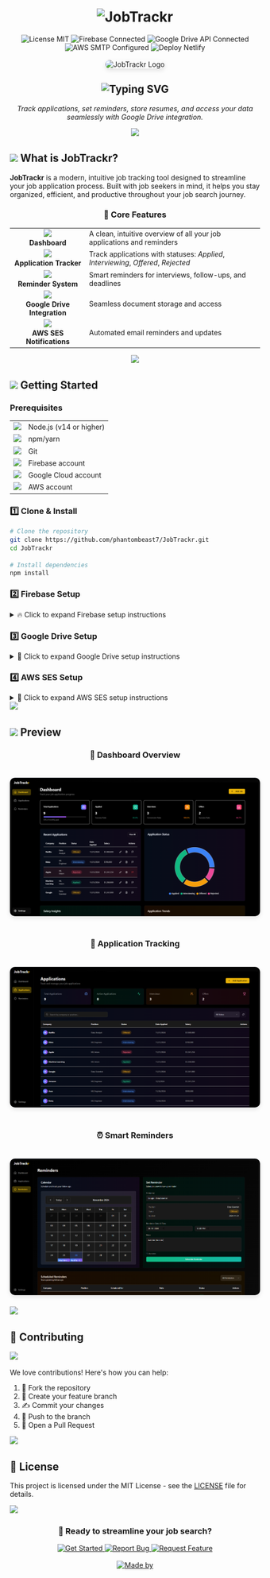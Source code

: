 # <div align="center"><img src="https://readme-typing-svg.demolab.com?font=Fira+Code&size=30&duration=3000&pause=1000&color=00C7B7&center=true&vCenter=true&width=435&lines=🎯+JobTrackr;Your+Career+Companion" alt="JobTrackr" /></div>

<div align="center">

<img src="https://img.shields.io/badge/License-MIT-green?style=flat&logo=opensourceinitiative&logoColor=white" alt="License MIT" />
<img src="https://img.shields.io/badge/Firebase-Connected-FFCA28?style=flat&logo=firebase&logoColor=white" alt="Firebase Connected" />
<img src="https://img.shields.io/badge/Google_Drive_API-Connected-34A853?style=flat&logo=googledrive&logoColor=white" alt="Google Drive API Connected" />
<img src="https://img.shields.io/badge/AWS_SMTP-Configured-FF9900?style=flat&logo=amazonaws&logoColor=white" alt="AWS SMTP Configured" />
<img src="https://img.shields.io/badge/Deploy-Netlify-00C7B7?style=flat&logo=netlify&logoColor=white" alt="Deploy Netlify" />


<br/>
<br/>

<img src="/app/favicon.ico" alt="JobTrackr Logo" width="200" height="200" style="border-radius: 20px; box-shadow: 0 4px 8px rgba(0,0,0,0.1);"/>

<h2>
  <img src="https://readme-typing-svg.demolab.com?font=Fira+Code&size=22&duration=3000&pause=1000&color=00C7B7&center=true&vCenter=true&width=435&lines=Your+Ultimate+Job+Application;Tracking+Companion" alt="Typing SVG" />
</h2>

<p align="center">
  <em>Track applications, set reminders, store resumes, and access your data seamlessly with Google Drive integration.</em>
</p>

<img src="https://user-images.githubusercontent.com/73097560/115834477-dbab4500-a447-11eb-908a-139a6edaec5c.gif">

</div>

## <img src="https://media2.giphy.com/media/QssGEmpkyEOhBCb7e1/giphy.gif?cid=ecf05e47a0n3gi1bfqntqmob8g9aid1oyj2wr3ds3mg700bl&rid=giphy.gif" width="28"> **What is JobTrackr?**

**JobTrackr** is a modern, intuitive job tracking tool designed to streamline your job application process. Built with job seekers in mind, it helps you stay organized, efficient, and productive throughout your job search journey.

<div align="center">

### 🎯 **Core Features**

<table>
<tr>
<tr>
  <td align="center">
    <img src="https://media.giphy.com/media/3oKIPEqDGUULpEU0aQ/giphy.gif" width="60px"/><br/><b>Dashboard</b>
  </td>
  <td>A clean, intuitive overview of all your job applications and reminders</td>
</tr>
<tr>
  <td align="center">
    <img src="https://media.giphy.com/media/26ufnwz3wDUli7GU0/giphy.gif" width="60px"/><br/><b>Application Tracker</b>
  </td>
  <td>Track applications with statuses: <i>Applied</i>, <i>Interviewing</i>, <i>Offered</i>, <i>Rejected</i></td>
</tr>
<tr>
  <td align="center">
    <img src="https://media1.tenor.com/m/fYl0qOAwGUcAAAAd/mignon-urgent.gif" width="60px"/><br/><b>Reminder System</b>
  </td>
  <td>Smart reminders for interviews, follow-ups, and deadlines</td>
</tr>
<tr>
  <td align="center">
    <img src="https://media.giphy.com/media/xT9IgzoKnwFNmISR8I/giphy.gif" width="60px"/><br/><b>Google Drive Integration</b>
  </td>
  <td>Seamless document storage and access</td>
</tr>
<tr>
  <td align="center">
    <img src="https://media.giphy.com/media/l0HlQXlQ3nHyLMvte/giphy.gif" width="60px"/><br/><b>AWS SES Notifications</b>
  </td>
  <td>Automated email reminders and updates</td>
</tr>

</table>
<img src="https://user-images.githubusercontent.com/73097560/115834477-dbab4500-a447-11eb-908a-139a6edaec5c.gif">

</div>


## <img src="https://media.giphy.com/media/iY8CRBdQXODJSCERIr/giphy.gif" width="30"> **Getting Started**

### **Prerequisites**

<table>
<tr>
<td><img src="https://nodejs.org/static/images/logo.svg" width="20"/></td>
<td>Node.js (v14 or higher)</td>
</tr>
<tr>
<td><img src="https://raw.githubusercontent.com/npm/logos/master/npm%20logo/npm-logo-red.svg" width="20"/></td>
<td>npm/yarn</td>
</tr>
<tr>
<td><img src="https://git-scm.com/images/logos/downloads/Git-Icon-1788C.png" width="20"/></td>
<td>Git</td>
</tr>
<tr>
<td><img src="https://www.gstatic.com/mobilesdk/160503_mobilesdk/logo/2x/firebase_96dp.png" width="20"/></td>
<td>Firebase account</td>
</tr>
<tr>
<td><img src="https://www.gstatic.com/pantheon/images/welcome/supercloud.svg" width="20"/></td>
<td>Google Cloud account</td>
</tr>
<tr>
<td><img src="https://a0.awsstatic.com/libra-css/images/logos/aws_smile-header-desktop-en-white_59x35.png" width="20"/></td>
<td>AWS account</td>
</tr>
</table>

### **1️⃣ Clone & Install**

```bash
# Clone the repository
git clone https://github.com/phantombeast7/JobTrackr.git
cd JobTrackr

# Install dependencies
npm install
```

### **2️⃣ Firebase Setup**

<details>
<summary>🔥 Click to expand Firebase setup instructions</summary>

#### **Create Firebase Project**

1. Visit [Firebase Console](https://console.firebase.google.com/)
2. Create new project
3. Navigate to Project Settings

#### **Firebase Configuration**

```javascript
const firebaseConfig = {
  apiKey: YOUR_API_KEY, 
  authDomain: YOUR_AUTH_DOMAIN,
  projectId: YOUR_PROJECT_ID,
  storageBucket: YOUR_STORAGE_BUCKET,
  messagingSenderId: YOUR_MESSAGING_SENDER_ID,
  appId: YOUR_APP_ID,
  measurementId: YOUR_MEASUREMENT_ID
};
```

#### **Environment Variables**

Create `.env.local`:

```env
NEXT_PUBLIC_FIREBASE_API_KEY=YOUR_API_KEY
NEXT_PUBLIC_FIREBASE_AUTH_DOMAIN=YOUR_AUTH_DOMAIN
NEXT_PUBLIC_FIREBASE_PROJECT_ID=YOUR_PROJECT_ID
NEXT_PUBLIC_FIREBASE_STORAGE_BUCKET=YOUR_STORAGE_BUCKET
NEXT_PUBLIC_FIREBASE_MESSAGING_SENDER_ID=YOUR_MESSAGING_SENDER_ID
NEXT_PUBLIC_FIREBASE_APP_ID=YOUR_APP_ID
NEXT_PUBLIC_FIREBASE_MEASUREMENT_ID=YOUR_MEASUREMENT_ID

FIREBASE_PROJECT_ID=YOUR_PROJECT_ID
FIREBASE_CLIENT_EMAIL=YOUR_CLIENT_EMAIL
FIREBASE_PRIVATE_KEY=YOUR_PRIVATE_KEY
```

#### **Firestore Rules**

```javascript
rules_version = '2';
service cloud.firestore {
  match /databases/{database}/documents {
    // Helper functions
    function isSignedIn() {
      return request.auth != null;
    }

    function isOwner(userId) {
      return request.auth.uid == userId;
    }

    function isValidApplication() {
      let data = request.resource.data;
      return data.userId == request.auth.uid &&
             data.companyName is string &&
             data.jobTitle is string &&
             data.status in ['Applied', 'Interviewing', 'Offered', 'Rejected'] &&
             data.applicationDate is string;
    }

    function isValidReminder() {
      let data = request.resource.data;
      return data.userId == request.auth.uid &&
             data.type in ['interview', 'followup'] &&
             data.date is string &&
             data.message is string;
    }

    // Users collection
    match /users/{userId} {
      allow read, write: if isSignedIn() && isOwner(userId);
      
      // Allow reading user settings
      match /settings/{settingId} {
        allow read: if isSignedIn() && isOwner(userId);
        allow write: if isSignedIn() && isOwner(userId);
      }
    }
    
    // Applications collection
    match /applications/{applicationId} {
      // Allow read operations
      allow list: if isSignedIn();
      allow get: if isSignedIn() && resource.data.userId == request.auth.uid;
      
      // Allow create with validation
      allow create: if isSignedIn() && isValidApplication();
      
      // Allow update and delete for document owner
      allow update: if isSignedIn() && 
                   resource.data.userId == request.auth.uid &&
                   isValidApplication();
      allow delete: if isSignedIn() && resource.data.userId == request.auth.uid;
    }

    // Reminders collection
    match /reminders/{reminderId} {
      allow read: if isSignedIn() && 
                 (resource == null || resource.data.userId == request.auth.uid);
      allow create: if isSignedIn() && isValidReminder();
      allow update, delete: if isSignedIn() && 
                          resource.data.userId == request.auth.uid;
    }

    // Blacklisted Companies collection
    match /blacklistedCompanies/{companyId} {
      // Anyone signed in can read blacklisted companies
      allow read: if isSignedIn();
      // Blacklisted Companies collection
  
      // Users can create reports
      allow create: if isSignedIn() && 
                   request.resource.data.reportedBy == request.auth.uid &&
                   request.resource.data.companyName is string &&
                   request.resource.data.reason is string;
      
      // Only the reporter can update their report
      allow update: if isSignedIn() && 
                   resource.data.reportedBy == request.auth.uid &&
                   resource.data.status == 'pending';
                   
      // Allow delete for the reporter
  		allow delete: if isSignedIn() && resource.data.reportedBy == request.auth.uid;
    }

    // Default rule - deny everything else
    match /{document=**} {
      allow read, write: if false;
    }
    // Reminders collection
    match /reminders/{reminderId} {
      allow read: if request.auth != null && 
                 resource.data.userId == request.auth.uid;
      
      allow create: if request.auth != null && 
                   request.resource.data.userId == request.auth.uid;
      
      allow update: if request.auth != null && 
                   resource.data.userId == request.auth.uid;
      
      allow delete: if request.auth != null && 
                   resource.data.userId == request.auth.uid;
    }
  }
}
```

#### **Firestore Indexes**

Required indexes:
```javascript
Collection ID	Fields indexed                          Query scope                                             Status	
applications	userId Ascending resumeUrl    Ascending __name__ Ascending	Collection		                      Enabled	
applications	userId Ascending createdAt    Descending __name__ Descending	Collection		                    Enabled	
reminders	    sent   Ascending userId       Ascending scheduledFor Ascending __name__ Ascending	Collection		Enabled	
reminders	    userId Ascending scheduledFor Descending __name__ Descending	Collection	                    	Enabled
```

</details>

### **3️⃣ Google Drive Setup**

<details>
<summary>📁 Click to expand Google Drive setup instructions</summary>

1. Visit [Google Cloud Console](https://console.cloud.google.com/)
2. Enable Google Drive API
3. Create OAuth 2.0 credentials
4. Configure redirect URIs:

```bash
# Local
http://localhost:3000
http://localhost:3000/api/auth/google-drive/callback

# Production
https://jobtrackr7.netlify.app/
https://jobtrackr7.netlify.app/api/auth/google-drive/callback
```

5. Add to `.env.local`:

```env
NEXT_PUBLIC_GOOGLE_DRIVE_CLIENT_ID=YOUR_GOOGLE_DRIVE_CLIENT_ID
GOOGLE_DRIVE_CLIENT_SECRET=YOUR_GOOGLE_DRIVE_CLIENT_SECRET
NEXT_PUBLIC_GOOGLE_DRIVE_REDIRECT_URI=http://localhost:3000/api/auth/google-drive/callback
```

</details>

### **4️⃣ AWS SES Setup**

<details>
<summary>📧 Click to expand AWS SES setup instructions</summary>

1. Access [AWS Console](https://aws.amazon.com/console/)
2. Configure SES:
   - Create Email Identity
   - Set up SMTP credentials
3. Add to `.env.local`:

```env
AWS_SES_SMTP_HOST=YOUR_SMTP_HOST
AWS_SES_SMTP_PORT=YOUR_SMTP_PORT
AWS_SES_USER=YOUR_SMTP_USER
AWS_SES_PASSWORD=YOUR_SMTP_PASSWORD
AWS_SES_FROM_EMAIL=YOUR_VERIFIED_EMAIL
```

</details>

<img src="https://user-images.githubusercontent.com/73097560/115834477-dbab4500-a447-11eb-908a-139a6edaec5c.gif">


## <img src="https://media.giphy.com/media/dWesBcTLavkZuG35MI/giphy.gif" width="28"> **Preview**

<div align="center">

### 🎯 **Dashboard Overview**
<img src="/public/dashboard-preview.png" alt="Dashboard Preview" style="border-radius: 10px; box-shadow: 0 4px 8px rgba(0,0,0,0.1); margin: 20px 0;" />

### 📝 **Application Tracking**
<img src="public/applications-preview.png" alt="Applications Preview" style="border-radius: 10px; box-shadow: 0 4px 8px rgba(0,0,0,0.1); margin: 20px 0;" />

### ⏰ **Smart Reminders**
<img src="public/reminders-preview.png" alt="Reminders Preview" style="border-radius: 10px; box-shadow: 0 4px 8px rgba(0,0,0,0.1); margin: 20px 0;" />

</div>

<img src="https://user-images.githubusercontent.com/73097560/115834477-dbab4500-a447-11eb-908a-139a6edaec5c.gif">

## 🤝 **Contributing**

<img src="https://raw.githubusercontent.com/andreasbm/readme/master/assets/lines/colored.png">

We love contributions! Here's how you can help:

1. 🍴 Fork the repository
2. 🌿 Create your feature branch
3. ✍️ Commit your changes
4. 🚀 Push to the branch
5. 🎉 Open a Pull Request



<img src="https://raw.githubusercontent.com/andreasbm/readme/master/assets/lines/colored.png">

## 📄 **License**

This project is licensed under the MIT License - see the [LICENSE](LICENSE) file for details.

<img src="https://user-images.githubusercontent.com/73097560/115834477-dbab4500-a447-11eb-908a-139a6edaec5c.gif">

<div align="center">

### 🎯 **Ready to streamline your job search?**

<a href="https://jobtrackr7.netlify.app/">
  <img src="https://img.shields.io/badge/Get_Started-00C7B7?style=flat&logo=netlify&logoColor=white&labelColor=black" alt="Get Started"/>
</a>

<a href="https://github.com/phantombeast7/JobTrackr/issues">
  <img src="https://img.shields.io/badge/Report_Bug-FF0000?style=flat&logo=github&logoColor=white&labelColor=black" alt="Report Bug"/>
</a>

<a href="https://github.com/phantombeast7/JobTrackr/issues">
  <img src="https://img.shields.io/badge/Request_Feature-4CAF50?style=flat&logo=github&logoColor=white&labelColor=black" alt="Request Feature"/>
</a>


<br/>
<br/>

<a href="https://github.com/phantombeast7">
  <img src="https://readme-typing-svg.demolab.com?font=Fira+Code&size=12&duration=3000&pause=1000&color=00C7B7&center=true&vCenter=true&width=435&lines=Made+with+❤️+by+phantombeast7" alt="Made by" />
</a>


</div>
